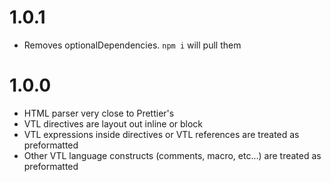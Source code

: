 # 1.0.1
- Removes optionalDependencies. `npm i` will pull them
# 1.0.0

- HTML parser very close to Prettier's
- VTL directives are layout out inline or block
- VTL expressions inside directives or VTL references are treated as preformatted
- Other VTL language constructs (comments, macro, etc...) are treated as preformatted